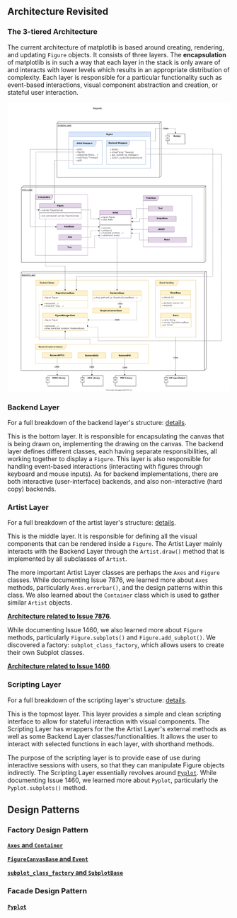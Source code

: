 ## Architecture Revisited ##

### The 3-tiered Architecture

The current architecture of matplotlib is based around creating, rendering, and updating `Figure` objects. It consists of three layers. The **encapsulation** of matplotlib is in such a way that each layer in the stack is only aware of and interacts with lower levels which results in an appropriate distribution of complexity. Each layer is responsible for a particular functionality such as event-based interactions, visual component abstraction and creation, or stateful user interaction.

![Top level Diagram](./img/UML_Top_Level.svg)

### Backend Layer

For a full breakdown of the backend layer's structure: [details](./architecture_backend.md).

This is the bottom layer. It is responsible for encapsulating the canvas that is being drawn on, implementing the drawing on the canvas. The backend layer defines different classes, each having separate responsibilities, all working together to display a `Figure`. This layer is also responsible for handling event-based interactions (interacting with figures through keyboard and mouse inputs). As for backend implementations, there are both interactive (user-interface) backends, and also non-interactive (hard copy) backends.

### Artist Layer

For a full breakdown of the artist layer's structure: [details](./architecture_artist.md).

This is the middle layer. It is responsible for defining all the visual components that can be rendered inside a `Figure`. The Artist Layer mainly interacts with the Backend Layer through the `Artist.draw()` method that is implemented by all subclasses of `Artist`. 

The more important Artist Layer classes are perhaps the `Axes` and `Figure` classes. While documenting Issue 7876, we learned more about `Axes` methods, particularly `Axes.errorbar()`, and the design patterns within this class. We also learned about the `Container` class which is used to gather similar `Artist` objects. 

[**Architecture related to Issue 7876**](./architecture_7876.md).

While documenting Issue 1460, we also learned more about `Figure` methods, particularly `Figure.subplots()` and `Figure.add_subplot()`. We discovered a factory: `subplot_class_factory`, which allows users to create their own Subplot classes.

[**Architecture related to Issue 1460**](./architecture_1460.md).

### Scripting Layer

For a full breakdown of the scripting layer's structure: [details](./architecture_scripting.md).

This is the topmost layer. This layer provides a simple and clean scripting interface to allow for stateful interaction with visual components. The Scripting Layer has wrappers for the the Artist Layer's external methods as well as some Backend Layer classes/functionalities. It allows the user to interact with selected functions in each layer, with shorthand methods.

The purpose of the scripting layer is to provide ease of use during interactive sessions with users, so that they can manipulate Figure objects indirectly. The Scripting Layer essentially revolves around [`Pyplot`](). While documenting Issue 1460, we learned more about `Pyplot`, particularly the `Pyplot.subplots()` method. 

## Design Patterns ##

### Factory Design Pattern ###

[**`Axes` and `Container`**](./architecture_7876.md#design-patterns-observed)

[**`FigureCanvasBase` and `Event`**](./architecture_backend.md#design-patterns-observed)

[**`subplot_class_factory` and `SubplotBase`**](./architecture_1460.md#design-patterns-observed)

### Facade Design Pattern ###

[**`Pyplot`**](./architecture_scripting.md#design-patterns-observed)